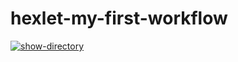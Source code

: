 # hexlet-my-first-workflow

[![show-directory](https://github.com/Zhekachka/hexlet-my-first-workflow/actions/workflows/show-directory.yml/badge.svg)](https://github.com/Zhekachka/hexlet-my-first-workflow/actions/workflows/show-directory.yml)
